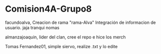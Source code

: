 # Comision4A-Grupo8

   facundoalva, Creacion de rama "rama-Alva"
    Integración de informacion de usuario.
    jaja tranqui nomas   

almanzajoaquin, lider del clan, cree el repo e hice los merch

Tomas Fernandez01, simple siervo, realize .txt y lo edite
